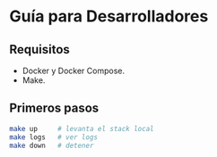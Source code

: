 # Guía para Desarrolladores

## Requisitos
- Docker y Docker Compose.
- Make.

## Primeros pasos
```bash
make up     # levanta el stack local
make logs   # ver logs
make down   # detener
